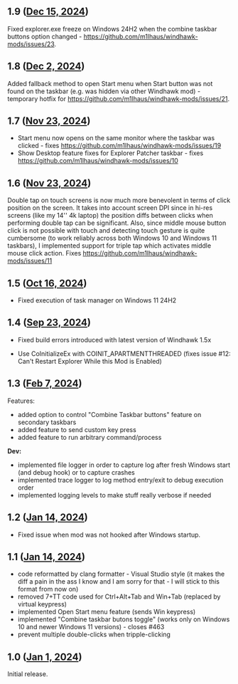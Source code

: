 ## 1.9 ([Dec 15, 2024](https://github.com/ramensoftware/windhawk-mods/blob/c18f329132507d6ed1a7517e5c1906d194e2bb34/mods/taskbar-empty-space-clicks.wh.cpp))

Fixed explorer.exe freeze on Windows 24H2 when the combine taskbar buttons option changed - https://github.com/m1lhaus/windhawk-mods/issues/23.

## 1.8 ([Dec 2, 2024](https://github.com/ramensoftware/windhawk-mods/blob/10dd219bec0369013eeeb9a3c0bee7efc3987f41/mods/taskbar-empty-space-clicks.wh.cpp))

Added fallback method to open Start menu when Start button was not found on the taskbar (e.g. was hidden via other Windhawk mod) - temporary hotfix for https://github.com/m1lhaus/windhawk-mods/issues/21.

## 1.7 ([Nov 23, 2024](https://github.com/ramensoftware/windhawk-mods/blob/2e30970216e691be9103eb6693f557e63eb39e45/mods/taskbar-empty-space-clicks.wh.cpp))

- Start menu now opens on the same monitor where the taskbar was clicked - fixes https://github.com/m1lhaus/windhawk-mods/issues/19
- Show Desktop feature fixes for Explorer Patcher taskbar - fixes https://github.com/m1lhaus/windhawk-mods/issues/10

## 1.6 ([Nov 23, 2024](https://github.com/ramensoftware/windhawk-mods/blob/5e8a177134d706049012b8451736c782c753b1c0/mods/taskbar-empty-space-clicks.wh.cpp))

Double tap on touch screens is now much more benevolent in terms of click position on the screen. It takes into account screen DPI since in hi-res screens (like my 14'' 4k laptop) the position diffs between clicks when performing double tap can be significant. Also, since middle mouse button click is not possible with touch and detecting touch gesture is quite cumbersome (to work reliably across both Windows 10 and Windows 11 taskbars), I implemented support for triple tap which activates middle mouse click action. Fixes https://github.com/m1lhaus/windhawk-mods/issues/11

## 1.5 ([Oct 16, 2024](https://github.com/ramensoftware/windhawk-mods/blob/7f0e516d77c2e3f4f8ce32e6d2eee126d5456af6/mods/taskbar-empty-space-clicks.wh.cpp))

* Fixed execution of task manager on Windows 11 24H2

## 1.4 ([Sep 23, 2024](https://github.com/ramensoftware/windhawk-mods/blob/24a59b390771c24436afc2ef3b64c145f8547082/mods/taskbar-empty-space-clicks.wh.cpp))

* Fixed build errors introduced with latest version of Windhawk 1.5x

* Use CoInitializeEx with COINIT_APARTMENTTHREADED (fixes issue #12: Can't Restart Explorer While this Mod is Enabled)

## 1.3 ([Feb 7, 2024](https://github.com/ramensoftware/windhawk-mods/blob/7cf96eb29f7166f2587624eac5241b4eeb4a0016/mods/taskbar-empty-space-clicks.wh.cpp))

Features:
- added option to control "Combine Taskbar buttons" feature on secondary taskbars
- added feature to send custom key press
- added feature to run arbitrary command/process

**Dev:**
- implemented file logger in order to capture log after fresh Windows start (and debug hook) or to capture crashes
- implemented trace logger to log method entry/exit to debug execution order  
- implemented logging levels to make stuff really verbose if needed

## 1.2 ([Jan 14, 2024](https://github.com/ramensoftware/windhawk-mods/blob/a61b96c8ecb6a86ce4c3af434ab3bade823b67a2/mods/taskbar-empty-space-clicks.wh.cpp))

* Fixed issue when mod was not hooked after Windows startup.

## 1.1 ([Jan 14, 2024](https://github.com/ramensoftware/windhawk-mods/blob/cc8981928018153636f20dfdef7ac8dacf5571e5/mods/taskbar-empty-space-clicks.wh.cpp))

- code reformatted by clang formatter - Visual Studio style (it makes the diff a pain in the ass I know and I am sorry for that - I will stick to this format from now on)
- removed 7+TT code used for Ctrl+Alt+Tab and Win+Tab (replaced by virtual keypress)
- implemented Open Start menu feature (sends Win keypress)
- implemented "Combine taskbar butons toggle" (works only on Windows 10 and newer Windows 11 versions) - closes #463
- prevent multiple double-clicks when tripple-clicking

## 1.0 ([Jan 1, 2024](https://github.com/ramensoftware/windhawk-mods/blob/46472b5d13df20650591a0456fd464daab9552a2/mods/taskbar-empty-space-clicks.wh.cpp))

Initial release.
